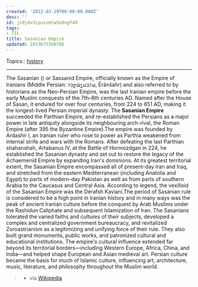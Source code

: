 ```yaml
---
created: '2022-03-29T00:00:00.000Z'
desc: ''
id: js9jdv3cpuszmtw3ndngf40
tags:
- TIL
title: Sasanian Empire
updated: 1653675360706
---
```

   
Topics::  [history](../topics/history.md)   
   
   
---   
   
The Sasanian () or Sassanid Empire, officially known as the Empire of Iranians (Middle Persian: 𐭠𐭩𐭥𐭠𐭭𐭱𐭲𐭥𐭩, Ērānšahr) and also referred to by historians as the Neo-Persian Empire, was the last Iranian empire before the early Muslim conquests of the 7th–8th centuries AD. Named after the House of Sasan, it endured for over four centuries, from 224 to 651 AD, making it the longest-lived Persian imperial dynasty. The **Sasanian Empire** succeeded the Parthian Empire, and re-established the Persians as a major power in late antiquity alongside its neighbouring arch-rival, the Roman Empire (after 395 the Byzantine Empire).The empire was founded by Ardashir I, an Iranian ruler who rose to power as Parthia weakened from internal strife and wars with the Romans. After defeating the last Parthian shahanshah, Artabanus IV, at the Battle of Hormozdgan in 224, he established the Sasanian dynasty and set out to restore the legacy of the Achaemenid Empire by expanding Iran's dominions. At its greatest territorial extent, the Sasanian Empire encompassed all of present-day Iran and Iraq, and stretched from the eastern Mediterranean (including Anatolia and Egypt) to parts of modern-day Pakistan as well as from parts of southern Arabia to the Caucasus and Central Asia. According to legend, the vexilloid of the Sasanian Empire was the Derafsh Kaviani.The period of Sasanian rule is considered to be a high point in Iranian history and in many ways was the peak of ancient Iranian culture before the conquest by Arab Muslims under the Rashidun Caliphate and subsequent Islamization of Iran. The Sasanians tolerated the varied faiths and cultures of their subjects, developed a complex and centralized government bureaucracy, and revitalized Zoroastrianism as a legitimizing and unifying force of their rule. They also built grand monuments, public works, and patronized cultural and educational institutions. The empire's cultural influence extended far beyond its territorial borders—including Western Europe, Africa, China, and India—and helped shape European and Asian medieval art. Persian culture became the basis for much of Islamic culture, influencing art, architecture, music, literature, and philosophy throughout the Muslim world.   
   
> - via [Wikipedia](https://en.wikipedia.org/wiki/Sasanian%20Empire)